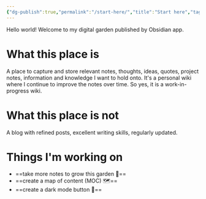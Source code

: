 ```yaml
---
{"dg-publish":true,"permalink":"/start-here/","title":"Start here","tags":["gardenEntry"],"noteIcon":"1","created":"2025-02-03T18:27:02.257+11:00","updated":"2025-02-03T19:41:37.071+11:00"}
---
```


Hello world!
Welcome to my digital garden published by Obsidian app. 

# What this place is
A place to capture and store relevant notes, thoughts, ideas, quotes, project notes, information and knowledge I want to hold onto. 
It's a personal wiki where I continue to improve the notes over time. So yes, it is a work-in-progress wiki. 
# What this place is not
A blog with refined posts, excellent writing skills, regularly updated.
# Things I'm working on
- ==take more notes to grow this garden 🌳== 
- ==create a map of content (MOC) 🗺️==
- ==create a dark mode button  🦉==




